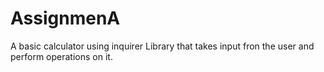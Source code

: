 # AssignmenA
A basic calculator using inquirer Library that takes input fron the user and perform operations on it.
